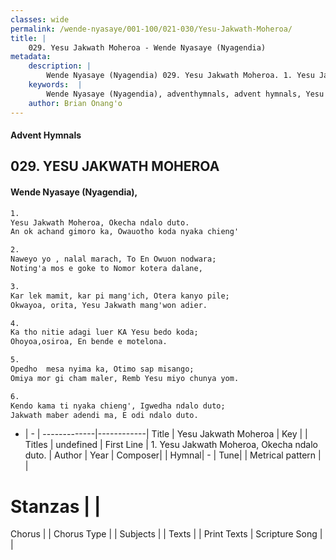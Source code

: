 ```yaml
---
classes: wide
permalink: /wende-nyasaye/001-100/021-030/Yesu-Jakwath-Moheroa/
title: |
    029. Yesu Jakwath Moheroa - Wende Nyasaye (Nyagendia)
metadata:
    description: |
        Wende Nyasaye (Nyagendia) 029. Yesu Jakwath Moheroa. 1. Yesu Jakwath Moheroa, Okecha ndalo duto. An ok achand gimoro ka, Owauotho koda nyaka chieng'  2. Naweyo yo , nalal marach, To En Owuon nodwara; Noting'a mos e goke to Nomor kotera dalane,  3. Kar lek mamit, kar pi mang'ich, Otera kanyo pile; Okwayoa, orita, Yesu Jakwath mang'won adier.  4. Ka tho nitie adagi luer KA Yesu bedo koda; Ohoyoa,osiroa, En bende e motelona.  5. Opedho  mesa nyima ka, Otimo sap misango; Omiya mor gi cham maler, Remb Yesu miyo chunya yom.  6. Kendo kama ti nyaka chieng', Igwedha ndalo duto; Jakwath maber adendi ma, E odi ndalo duto.  
    keywords:  |
        Wende Nyasaye (Nyagendia), adventhymnals, advent hymnals, Yesu Jakwath Moheroa, 1. Yesu Jakwath Moheroa, Okecha ndalo duto.. 
    author: Brian Onang'o
---
```


#### Advent Hymnals
## 029. YESU JAKWATH MOHEROA
####  Wende Nyasaye (Nyagendia),

```txt
1.
Yesu Jakwath Moheroa, Okecha ndalo duto.
An ok achand gimoro ka, Owauotho koda nyaka chieng'

2.
Naweyo yo , nalal marach, To En Owuon nodwara;
Noting'a mos e goke to Nomor kotera dalane,

3.
Kar lek mamit, kar pi mang'ich, Otera kanyo pile;
Okwayoa, orita, Yesu Jakwath mang'won adier.

4.
Ka tho nitie adagi luer KA Yesu bedo koda;
Ohoyoa,osiroa, En bende e motelona.

5.
Opedho  mesa nyima ka, Otimo sap misango;
Omiya mor gi cham maler, Remb Yesu miyo chunya yom.

6.
Kendo kama ti nyaka chieng', Igwedha ndalo duto;
Jakwath maber adendi ma, E odi ndalo duto.


```

- |   -  |
-------------|------------|
Title | Yesu Jakwath Moheroa |
Key |  |
Titles | undefined |
First Line | 1. Yesu Jakwath Moheroa, Okecha ndalo duto. |
Author | 
Year | 
Composer| |
Hymnal|  - |
Tune|  |
Metrical pattern | |
# Stanzas |  |
Chorus |  |
Chorus Type |  |
Subjects | |
Texts |  |
Print Texts | 
Scripture Song |  |
    
